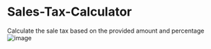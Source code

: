 # Sales-Tax-Calculator
Calculate the sale tax based on the provided amount and percentage
![image](https://github.com/web-dev-nav/Sales-Tax-Calculator/assets/110724391/91cee66b-d7d4-473a-bc5f-c597332ebf5a)


